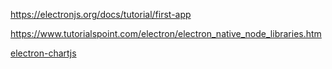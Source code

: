 https://electronjs.org/docs/tutorial/first-app

https://www.tutorialspoint.com/electron/electron_native_node_libraries.htm

[electron-chartjs](https://www.npmjs.com/package/electron-chartjs)